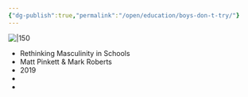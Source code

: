 ```yaml
---
{"dg-publish":true,"permalink":"/open/education/boys-don-t-try/"}
---
```


![|150](https://www.garyhollingsbee.com/images/dg1seed.png)

- Rethinking Masculinity in Schools
- Matt Pinkett & Mark Roberts
- 2019
-
-